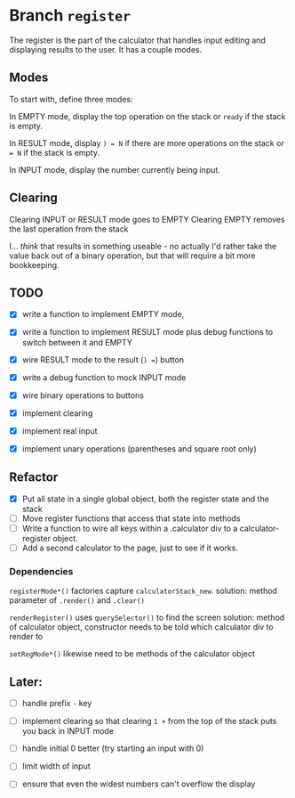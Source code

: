 # Branch `register`

The register is the part of the calculator that handles input editing and
displaying results to the user. It has a couple modes.

## Modes

To start with, define three modes:

In EMPTY mode, display the top operation on the stack or `ready` if the stack is
empty.

In RESULT mode, display `) = N` if there are more operations on the stack or `=
N` if the stack is empty.

In INPUT mode, display the number currently being input.

## Clearing

Clearing INPUT or RESULT mode goes to EMPTY
Clearing EMPTY removes the last operation from the stack

I... *think* that results in something useable - no actually I'd rather take the
value back out of a binary operation, but that will require a bit more bookkeeping.

## TODO

- [X]   write a function to implement EMPTY mode,

- [X]   write a function to implement RESULT mode plus debug functions to switch
        between it and EMPTY

- [X]   wire RESULT mode to the result (`) =`) button
- [X]   write a debug function to mock INPUT mode

- [X]   wire binary operations to buttons

- [X]   implement clearing

- [X]   implement real input

- [X]   implement unary operations
        (parentheses and square root only)

## Refactor

- [X]   Put all state in a single global object, both the register state and the
        stack
- [ ]   Move register functions that access that state into methods
- [ ]   Write a function to wire all keys within a .calculator div to a
        calculator-register object.
- [ ]   Add a second calculator to the page, just to see if it works.

### Dependencies

`registerMode*()` factories capture `calculatorStack_new`.
    solution: method parameter of `.render()` and `.clear()`

`renderRegister()` uses `querySelector()` to find the screen
    solution: method of calculator object, constructor needs to be told which
    calculator div to render to

`setRegMode*()` likewise need to be methods of the calculator object

## Later:

- [ ]   handle prefix `-` key

- [ ]   implement clearing so that clearing `1 +` from the top of the stack puts
        you back in INPUT mode

- [ ]   handle initial 0 better (try starting an input with 0)
- [ ]   limit width of input
- [ ]   ensure that even the widest numbers can't overflow the display
